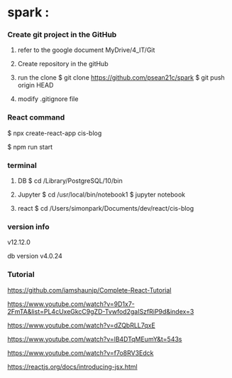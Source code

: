 # spark : 

### Create git project in the GitHub
1) refer to the google document MyDrive/4_IT/Git
1) Create repository in the gitHub

2) run the clone
$ git clone https://github.com/psean21c/spark
$ git push origin HEAD

3) modify .gitignore file

### React command
<!-- Create React Project -->
$ npx create-react-app cis-blog

<!-- Run React Server  -->
$ npm run start


### terminal
1) DB 
    $ cd /Library/PostgreSQL/10/bin

2) Jupyter
    $ cd /usr/local/bin/notebook1
    $ jupyter notebook
    
3) react
    $ cd /Users/simonpark/Documents/dev/react/cis-blog


### version info
<!-- node version -->
v12.12.0

<!-- mongo DB -->
db version v4.0.24


### Tutorial
<!-- Ninja -->
https://github.com/iamshaunjp/Complete-React-Tutorial
<!-- 3/23 -->
https://www.youtube.com/watch?v=9D1x7-2FmTA&list=PL4cUxeGkcC9gZD-Tvwfod2gaISzfRiP9d&index=3

<!-- 40 min: Aria Keshmiri (White guy)
AWS Fullstack Serverless Application (lambda, API Gateway, Postgres, S3, React) -->
https://www.youtube.com/watch?v=dZQbRLL7qxE


<!-- 25 min: (Black guy)
Deploy static website to AWS with HTTPS - S3, Route 53, CloudFront, Certificate Manager -->
https://www.youtube.com/watch?v=lB4DTqMEumY&t=543s

<!--  Dr. Joanne Skiles
How to Read and Write to DynamoDB using AWS Lambda
 -->
https://www.youtube.com/watch?v=f7o8RV3Edck

<!-- React Official Site -->
https://reactjs.org/docs/introducing-jsx.html


